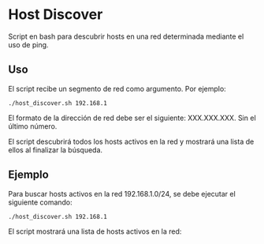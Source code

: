 <!DOCTYPE html>
<html>
<head>
	<meta charset="UTF-8">
</head>
<body>
	<h1>Host Discover</h1>
	<p>Script en bash para descubrir hosts en una red determinada mediante el uso de ping.</p>
	<h2>Uso</h2>
	<p>El script recibe un segmento de red como argumento. Por ejemplo:</p>
	<code>./host_discover.sh 192.168.1</code>
	<p>El formato de la dirección de red debe ser el siguiente: XXX.XXX.XXX. Sin el último número.</p>
	<p>El script descubrirá todos los hosts activos en la red y mostrará una lista de ellos al finalizar la búsqueda.</p>
	<h2>Ejemplo</h2>
	<p>Para buscar hosts activos en la red 192.168.1.0/24, se debe ejecutar el siguiente comando:</p>
	<code>./host_discover.sh 192.168.1</code>
	<p>El script mostrará una lista de hosts activos en la red:</p>
	<pre>
